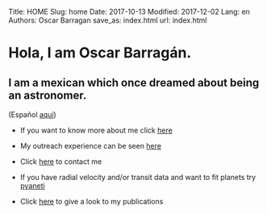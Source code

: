 Title: HOME
Slug: home
Date: 2017-10-13
Modified: 2017-12-02
Lang: en
Authors: Oscar Barragan
save_as: index.html
url: index.html

# Hola, I am Oscar Barragán.

## I am a mexican which once dreamed about being an astronomer.

(Español [aquí](pages/home-es))

* If you want to know more about me click [here](pages/about)

* My outreach experience can be seen [here](pages/outreach) 

* Click [here](pages/contact) to contact me

* If you have radial velocity and/or transit data and want to fit planets try [pyaneti](https://github.com/oscaribv/pyaneti)

* Click [here](https://goo.gl/WkMsqE) to give a look to my publications
